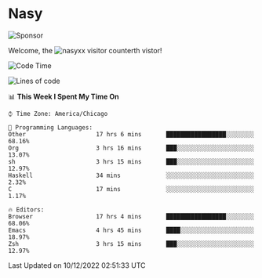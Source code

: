 # Nasy

<!--
<p align="center">
<img height="200" src="https://github-readme-stats.vercel.app/api?username=nasyxx&count_private=true&show_icons=true&theme=dracula&include_all_commits=true"/>
<img height="200" src="https://github-readme-stats.vercel.app/api/top-langs/?username=nasyxx&theme=dracula&hide=html,jupyter+notebook&count_private=true&show_icons=true"/>
</p>

  
----------------
-->

![Sponsor](https://img.shields.io/static/v1.svg?label=Sponsor&message=%E2%9D%A4&logo=GitHub&style=flat&color=pink)
 
Welcome, the ![nasyxx visitor counter](https://count.getloli.com/get/@nasyxx?theme=rule34)th vistor!
 
<!--START_SECTION:waka-->
![Code Time](http://img.shields.io/badge/Code%20Time-2%2C910%20hrs%2039%20mins-blue)

![Lines of code](https://img.shields.io/badge/From%20Hello%20World%20I%27ve%20Written-5%20Million%20lines%20of%20code-blue)

📊 **This Week I Spent My Time On** 

```text
⌚︎ Time Zone: America/Chicago

💬 Programming Languages: 
Other                    17 hrs 6 mins       █████████████████░░░░░░░░   68.16% 
Org                      3 hrs 16 mins       ███░░░░░░░░░░░░░░░░░░░░░░   13.07% 
sh                       3 hrs 15 mins       ███░░░░░░░░░░░░░░░░░░░░░░   12.97% 
Haskell                  34 mins             ░░░░░░░░░░░░░░░░░░░░░░░░░   2.32% 
C                        17 mins             ░░░░░░░░░░░░░░░░░░░░░░░░░   1.17%

🔥 Editors: 
Browser                  17 hrs 4 mins       █████████████████░░░░░░░░   68.06% 
Emacs                    4 hrs 45 mins       ████░░░░░░░░░░░░░░░░░░░░░   18.97% 
Zsh                      3 hrs 15 mins       ███░░░░░░░░░░░░░░░░░░░░░░   12.97%

```


 Last Updated on 10/12/2022 02:51:33 UTC
<!--END_SECTION:waka-->

<!-- ![visitors](https://visitor-badge.laobi.icu/badge?page_id=nasyxx.nasyxx) -->
